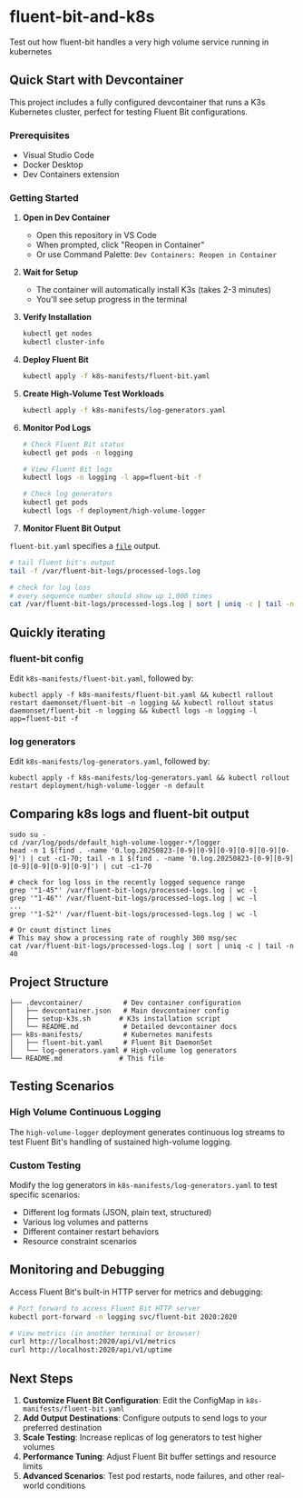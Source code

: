 # fluent-bit-and-k8s
Test out how fluent-bit handles a very high volume service running in kubernetes

## Quick Start with Devcontainer

This project includes a fully configured devcontainer that runs a K3s Kubernetes cluster, perfect for testing Fluent Bit configurations.

### Prerequisites
- Visual Studio Code
- Docker Desktop
- Dev Containers extension

### Getting Started

1. **Open in Dev Container**
   - Open this repository in VS Code
   - When prompted, click "Reopen in Container"
   - Or use Command Palette: `Dev Containers: Reopen in Container`

2. **Wait for Setup**
   - The container will automatically install K3s (takes 2-3 minutes)
   - You'll see setup progress in the terminal

3. **Verify Installation**
   ```bash
   kubectl get nodes
   kubectl cluster-info
   ```

4. **Deploy Fluent Bit**
   ```bash
   kubectl apply -f k8s-manifests/fluent-bit.yaml
   ```

5. **Create High-Volume Test Workloads**
   ```bash
   kubectl apply -f k8s-manifests/log-generators.yaml
   ```

6. **Monitor Pod Logs**
   ```bash
   # Check Fluent Bit status
   kubectl get pods -n logging

   # View Fluent Bit logs
   kubectl logs -n logging -l app=fluent-bit -f

   # Check log generators
   kubectl get pods
   kubectl logs -f deployment/high-volume-logger
   ```

7. **Monitor Fluent Bit Output**

`fluent-bit.yaml` specifies a [`file`](https://docs.fluentbit.io/manual/data-pipeline/outputs/file) output.

   ```bash
   # tail fluent bit's output
   tail -f /var/fluent-bit-logs/processed-logs.log

   # check for log loss
   # every sequence number should show up 1,000 times
   cat /var/fluent-bit-logs/processed-logs.log | sort | uniq -c | tail -n 40
   ```

## Quickly iterating
### fluent-bit config

Edit `k8s-manifests/fluent-bit.yaml`, followed by:

```
kubectl apply -f k8s-manifests/fluent-bit.yaml && kubectl rollout restart daemonset/fluent-bit -n logging && kubectl rollout status daemonset/fluent-bit -n logging && kubectl logs -n logging -l app=fluent-bit -f
```

### log generators

Edit `k8s-manifests/log-generators.yaml`, followed by:

```
kubectl apply -f k8s-manifests/log-generators.yaml && kubectl rollout restart deployment/high-volume-logger -n default
```

## Comparing k8s logs and fluent-bit output

```
sudo su -
cd /var/log/pods/default_high-volume-logger-*/logger
head -n 1 $(find . -name '0.log.20250823-[0-9][0-9][0-9][0-9][0-9][0-9]') | cut -c1-70; tail -n 1 $(find . -name '0.log.20250823-[0-9][0-9][0-9][0-9][0-9][0-9]') | cut -c1-70

# check for log loss in the recently logged sequence range
grep '"1-45"' /var/fluent-bit-logs/processed-logs.log | wc -l
grep '"1-46"' /var/fluent-bit-logs/processed-logs.log | wc -l
...
grep '"1-52"' /var/fluent-bit-logs/processed-logs.log | wc -l

# Or count distinct lines
# This may show a processing rate of roughly 300 msg/sec
cat /var/fluent-bit-logs/processed-logs.log | sort | uniq -c | tail -n 40
```

## Project Structure

```
├── .devcontainer/          # Dev container configuration
│   ├── devcontainer.json   # Main devcontainer config
│   ├── setup-k3s.sh       # K3s installation script
│   └── README.md           # Detailed devcontainer docs
├── k8s-manifests/          # Kubernetes manifests
│   ├── fluent-bit.yaml     # Fluent Bit DaemonSet
│   └── log-generators.yaml # High-volume log generators
└── README.md              # This file
```

## Testing Scenarios

### High Volume Continuous Logging
The `high-volume-logger` deployment generates continuous log streams to test Fluent Bit's handling of sustained high-volume logging.

### Custom Testing
Modify the log generators in `k8s-manifests/log-generators.yaml` to test specific scenarios:
- Different log formats (JSON, plain text, structured)
- Various log volumes and patterns
- Different container restart behaviors
- Resource constraint scenarios

## Monitoring and Debugging

Access Fluent Bit's built-in HTTP server for metrics and debugging:
```bash
# Port forward to access Fluent Bit HTTP server
kubectl port-forward -n logging svc/fluent-bit 2020:2020

# View metrics (in another terminal or browser)
curl http://localhost:2020/api/v1/metrics
curl http://localhost:2020/api/v1/uptime
```

## Next Steps

1. **Customize Fluent Bit Configuration**: Edit the ConfigMap in `k8s-manifests/fluent-bit.yaml`
2. **Add Output Destinations**: Configure outputs to send logs to your preferred destination
3. **Scale Testing**: Increase replicas of log generators to test higher volumes
4. **Performance Tuning**: Adjust Fluent Bit buffer settings and resource limits
5. **Advanced Scenarios**: Test pod restarts, node failures, and other real-world conditions

